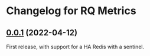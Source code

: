 # Changelog for RQ Metrics

## [0.0.1](https://github.com/SwissDataScienceCenter/renku/releases/tag/0.0.1) (2022-04-12)

First release, with support for a HA Redis with a sentinel.
